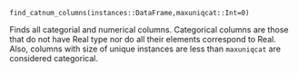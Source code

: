 ```
find_catnum_columns(instances::DataFrame,maxuniqcat::Int=0)
```

Finds all categorial and numerical columns. Categorical columns are those that do not have Real type nor do all their elements correspond to Real. Also, columns with size of unique instances are less than `maxuniqcat` are considered categorical.
